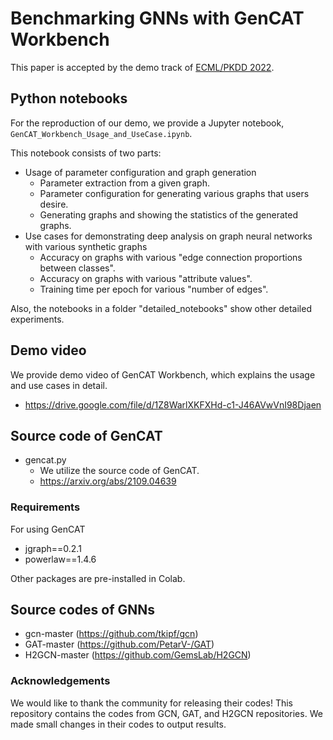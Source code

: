 # Benchmarking GNNs with GenCAT Workbench

This paper is accepted by the demo track of [ECML/PKDD 2022](https://2022.ecmlpkdd.org/).

## Python notebooks
For the reproduction of our demo, we provide a Jupyter notebook, ```GenCAT_Workbench_Usage_and_UseCase.ipynb```.

This notebook consists of two parts:
+ Usage of parameter configuration and graph generation
  + Parameter extraction from a given graph.
  + Parameter configuration for generating various graphs that users desire. 
  + Generating graphs and showing the statistics of the generated graphs.
+ Use cases for demonstrating deep analysis on graph neural networks with various synthetic graphs
  + Accuracy on graphs with various "edge connection proportions between classes".
  + Accuracy on graphs with various "attribute values".
  + Training time per epoch for various "number of edges".

Also, the notebooks in a folder "detailed_notebooks" show other detailed experiments.

## Demo video
We provide demo video of GenCAT Workbench, which explains the usage and use cases in detail.
+ https://drive.google.com/file/d/1Z8WarlXKFXHd-c1-J46AVwVnI98Djaen

## Source code of GenCAT

+ gencat.py
  + We utilize the source code of GenCAT.
  + https://arxiv.org/abs/2109.04639

### Requirements
For using GenCAT
+ jgraph==0.2.1
+ powerlaw==1.4.6

Other packages are pre-installed in Colab.

## Source codes of GNNs
  + gcn-master (https://github.com/tkipf/gcn)
  + GAT-master (https://github.com/PetarV-/GAT)
  + H2GCN-master (https://github.com/GemsLab/H2GCN)
  
### Acknowledgements
We would like to thank the community for releasing their codes! This repository contains the codes from GCN, GAT, and H2GCN repositories.
We made small changes in their codes to output results.
